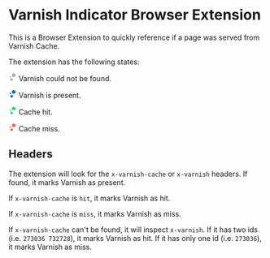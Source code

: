 # Varnish Indicator Browser Extension

This is a Browser Extension to quickly reference if a page was served from Varnish Cache.

The extension has the following states:

<img src="img/grey.png" width="16"> Varnish could not be found.

<img src="img/blue.png" width="16"> Varnish is present.

<img src="img/green.png" width="16"> Cache hit.

<img src="img/red.png" width="16"> Cache miss.

## Headers

The extension will look for the `x-varnish-cache` or `x-varnish` headers. If found, it marks Varnish as present.

If `x-varnish-cache` is `hit`, it marks Varnish as hit.

If `x-varnish-cache` is `miss`, it marks Varnish as miss.

If `x-varnish-cache` can't be found, it will inspect `x-varnish`. If it has two ids (i.e. `273036 732728`), it marks Varnish as hit. If it has only one id (i.e. `273036`), it marks Varnish as miss.
